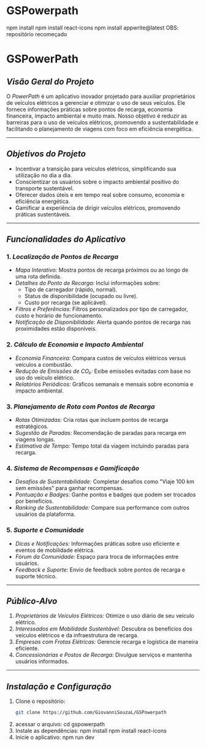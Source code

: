 # GSPowerpath
npm install
npm install react-icons
npm install appwrite@latest
OBS: repositório recomeçado

# GSPowerPath

## *Visão Geral do Projeto*
O *PowerPath* é um aplicativo inovador projetado para auxiliar proprietários de veículos elétricos a gerenciar e otimizar o uso de seus veículos. Ele fornece informações práticas sobre pontos de recarga, economia financeira, impacto ambiental e muito mais. Nosso objetivo é reduzir as barreiras para o uso de veículos elétricos, promovendo a sustentabilidade e facilitando o planejamento de viagens com foco em eficiência energética.

---

## *Objetivos do Projeto*
- Incentivar a transição para veículos elétricos, simplificando sua utilização no dia a dia.
- Conscientizar os usuários sobre o impacto ambiental positivo do transporte sustentável.
- Oferecer dados úteis e em tempo real sobre consumo, economia e eficiência energética.
- Gamificar a experiência de dirigir veículos elétricos, promovendo práticas sustentáveis.

---

## *Funcionalidades do Aplicativo*
### 1. *Localização de Pontos de Recarga*
- *Mapa Interativo:* Mostra pontos de recarga próximos ou ao longo de uma rota definida.
- *Detalhes do Ponto de Recarga:* Inclui informações sobre:
  - Tipo de carregador (rápido, normal).
  - Status de disponibilidade (ocupado ou livre).
  - Custo por recarga (se aplicável).
- *Filtros e Preferências:* Filtros personalizados por tipo de carregador, custo e horário de funcionamento.
- *Notificação de Disponibilidade:* Alerta quando pontos de recarga nas proximidades estão disponíveis.

### 2. *Cálculo de Economia e Impacto Ambiental*
- *Economia Financeira:* Compara custos de veículos elétricos versus veículos a combustão.
- *Redução de Emissões de CO₂:* Exibe emissões evitadas com base no uso do veículo elétrico.
- *Relatórios Periódicos:* Gráficos semanais e mensais sobre economia e impacto ambiental.

### 3. *Planejamento de Rota com Pontos de Recarga*
- *Rotas Otimizadas:* Cria rotas que incluem pontos de recarga estratégicos.
- *Sugestão de Paradas:* Recomendação de paradas para recarga em viagens longas.
- *Estimativa de Tempo:* Tempo total da viagem incluindo paradas para recarga.

### 4. *Sistema de Recompensas e Gamificação*
- *Desafios de Sustentabilidade:* Completar desafios como "Viaje 100 km sem emissões" para ganhar recompensas.
- *Pontuação e Badges:* Ganhe pontos e badges que podem ser trocados por benefícios.
- *Ranking de Sustentabilidade:* Compare sua performance com outros usuários da plataforma.

### 5. *Suporte e Comunidade*
- *Dicas e Notificações:* Informações práticas sobre uso eficiente e eventos de mobilidade elétrica.
- *Fórum da Comunidade:* Espaço para troca de informações entre usuários.
- *Feedback e Suporte:* Envio de feedback sobre pontos de recarga e suporte técnico.

---

## *Público-Alvo*
1. *Proprietários de Veículos Elétricos:* Otimize o uso diário de seu veículo elétrico.
2. *Interessados em Mobilidade Sustentável:* Descubra os benefícios dos veículos elétricos e da infraestrutura de recarga.
3. *Empresas com Frotas Elétricas:* Gerencie recarga e logística de maneira eficiente.
4. *Concessionárias e Postos de Recarga:* Divulgue serviços e mantenha usuários informados.

---

## *Instalação e Configuração*
1. Clone o repositório:
   ```bash
   git clone https://github.com/GiovanniSouzaL/GSPowerpath
2. acessar o arquivo:
   cd gspowerpath
3. Instale as dependências:
   npm install
   npm install react-icons
4. Inicie o aplicativo:
npm run dev